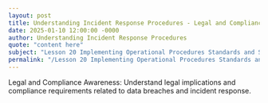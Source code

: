 ```yaml
---
layout: post
title: Understanding Incident Response Procedures - Legal and Compliance Awareness
date: 2025-01-10 12:00:00 -0000
author: Understanding Incident Response Procedures
quote: "content here"
subject: "Lesson 20 Implementing Operational Procedures Standards and Specifications"
permalink: "/Lesson 20 Implementing Operational Procedures Standards and Specifications/Understanding Incident Response Procedures/Understanding Incident Response Procedures - Legal and Compliance Awareness"
---
```


Legal and Compliance Awareness: Understand legal implications and compliance requirements related to data breaches and incident response.
